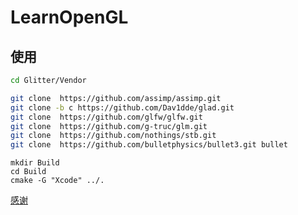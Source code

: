 # LearnOpenGL


## 使用


```sh
cd Glitter/Vendor
```


```sh
git clone  https://github.com/assimp/assimp.git
git clone -b c https://github.com/Dav1dde/glad.git
git clone  https://github.com/glfw/glfw.git
git clone  https://github.com/g-truc/glm.git
git clone  https://github.com/nothings/stb.git
git clone  https://github.com/bulletphysics/bullet3.git bullet
```


```
mkdir Build
cd Build
cmake -G "Xcode" ../.
```



[感谢](https://github.com/Polytonic/Glitter)

